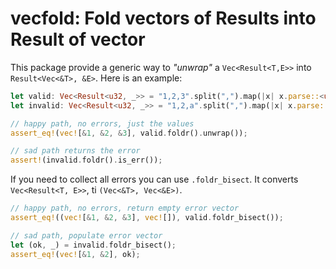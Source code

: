 # vecfold: Fold vectors of Results into Result of vector

This package provide a generic way to _"unwrap"_ a `Vec<Result<T,E>>` into
`Result<Vec<&T>, &E>`. Here is an example:

```rust
let valid: Vec<Result<u32, _>> = "1,2,3".split(",").map(|x| x.parse::<u32>()).collect();
let invalid: Vec<Result<u32, _>> = "1,2,a".split(",").map(|x| x.parse::<u32>()).collect();

// happy path, no errors, just the values
assert_eq!(vec![&1, &2, &3], valid.foldr().unwrap());

// sad path returns the error
assert!(invalid.foldr().is_err());
```

If you need to collect all errors you can use `.foldr_bisect`. It converts
`Vec<Result<T, E>>`, ti `(Vec<&T>, Vec<&E>)`.

```rust
// happy path, no errors, return empty error vector
assert_eq!((vec![&1, &2, &3], vec![]), valid.foldr_bisect());

// sad path, populate error vector
let (ok, _) = invalid.foldr_bisect();
assert_eq!(vec![&1, &2], ok);
```
